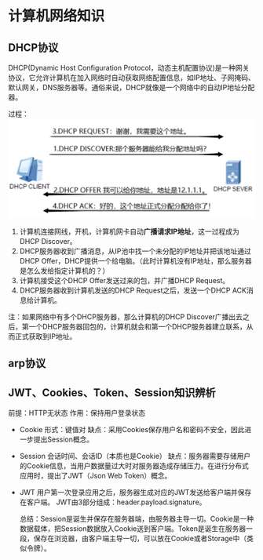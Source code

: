 # 计算机网络知识

## DHCP协议
DHCP(Dynamic Host Configuration Protocol，动态主机配置协议)是一种网关协议，它允许计算机在加入网络时自动获取网络配置信息，如IP地址、子网掩码、默认网关，DNS服务器等。通俗来说，DHCP就像是一个网络中的自动IP地址分配器。

过程：
![image](.attachments/175097ea7e568cb5303fd15d20a737a7f6514594.png) 
1. 计算机连接网线，开机，计算机网卡自动**广播请求IP地址**，这一过程成为DHCP Discover。
2. DHCP服务器收到广播消息，从IP池中找一个未分配的IP地址并把该地址通过DHCP Offer，DHCP提供一个给电脑。（此时计算机没有IP地址，那么服务器是怎么发给指定计算机的？）
3. 计算机接受这个DHCP Offer发送过来的包，并广播DHCP Request。
4. DHCP服务器收到计算机发送的DHCP Request之后，发送一个DHCP ACK消息给计算机。

注：如果网络中有多个DHCP服务器，那么计算机的DHCP Discover广播出去之后，第一个DHCP服务器回包的，计算机就会和第一个DHCP服务器建立联系，从而正式获取到IP地址。



## arp协议


## JWT、Cookies、Token、Session知识辨析
前提：HTTP无状态
作用：保持用户登录状态

* Cookie
  形式：键值对
  缺点：采用Cookies保存用户名和密码不安全，因此进一步提出Session概念。
* Session
  会话时间、会话ID（本质也是Cookie）
  缺点：服务器需要存储用户的Cookie信息，当用户数据量过大时对服务器造成存储压力。在进行分布式应用时，提出了JWT（Json Web Token）概念。
* JWT
  用户第一次登录应用之后，服务器生成对应的JWT发送给客户端并保存在客户端。
  JWT由3部分组成：header.payload.signature。

  总结：Session是诞生并保存在服务器端，由服务器主导一切。Cookie是一种数据载体，把Session数据放入Cookie送到客户端。Token是诞生在服务器一段，保存在浏览器，由客户端主导一切，可以放在Cookie或者Storage中（类似令牌）。







